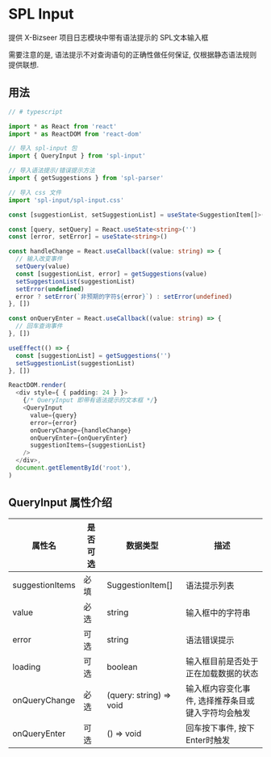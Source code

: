 # SPL Input

提供 X-Bizseer 项目日志模块中带有语法提示的 SPL文本输入框

需要注意的是, 语法提示不对查询语句的正确性做任何保证, 仅根据静态语法规则提供联想.

## 用法

```typescript
// # typescript

import * as React from 'react'
import * as ReactDOM from 'react-dom'

// 导入 spl-input 包
import { QueryInput } from 'spl-input'

// 导入语法提示/错误提示方法
import { getSuggestions } from 'spl-parser'

// 导入 css 文件
import 'spl-input/spl-input.css'

const [suggestionList, setSuggestionList] = useState<SuggestionItem[]>([])

const [query, setQuery] = React.useState<string>('')
const [error, setError] = useState<string>()

const handleChange = React.useCallback((value: string) => {
  // 输入改变事件
  setQuery(value)
  const [suggestionList, error] = getSuggestions(value)
  setSuggestionList(suggestionList)
  setError(undefined)
  error ? setError(`非预期的字符${error}`) : setError(undefined)
}, [])

const onQueryEnter = React.useCallback((value: string) => {
  // 回车查询事件
}, [])

useEffect(() => {
  const [suggestionList] = getSuggestions('')
  setSuggestionList(suggestionList)
}, [])

ReactDOM.render(
  <div style={ { padding: 24 } }>
    {/* QueryInput 即带有语法提示的文本框 */}
    <QueryInput 
      value={query}
      error={error}
      onQueryChange={handleChange}
      onQueryEnter={onQueryEnter}
      suggestionItems={suggestionList}
    />
  </div>,
  document.getElementById('root'),
)
```

## QueryInput 属性介绍

| 属性名          | 是否可选 | 数据类型                | 描述                                               |
| --------------- | -------- | ----------------------- | -------------------------------------------------- |
| suggestionItems | 必填     | SuggestionItem[]        | 语法提示列表                                       |
| value           | 必选     | string                  | 输入框中的字符串                                   |
| error           | 可选     | string                  | 语法错误提示                                       |
| loading         | 可选     | boolean                 | 输入框目前是否处于正在加载数据的状态               |
| onQueryChange   | 必选     | (query: string) => void | 输入框内容变化事件, 选择推荐条目或键入字符均会触发 |
| onQueryEnter    | 可选     | () => void              | 回车按下事件, 按下Enter时触发                      |
